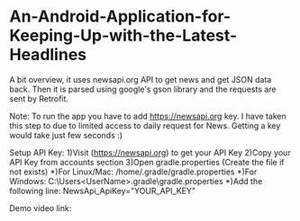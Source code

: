 # An-Android-Application-for-Keeping-Up-with-the-Latest-Headlines


A bit overview, it uses newsapi.org API to get news and get JSON data back. Then it is parsed using google's gson library and the requests are sent by Retrofit.

Note: To run the app you have to add https://newsapi.org key. I have taken this step to due to limited access to daily request for News. Getting a key would take just few seconds :)

Setup API Key:
                   1)Visit (https://newsapi.org) to get your API Key
                   2)Copy your API Key from accounts section
                   3)Open gradle.properties (Create the file if not exists)
                            *)For Linux/Mac: /home/.gradle/gradle.properties
                            *)For Windows: C:\Users\<UserName>\.gradle\gradle.properties
                            *)Add the following line:
                                  NewsApi_ApiKey="YOUR_API_KEY"
                                  
Demo video link:
                       
